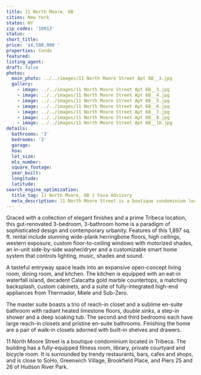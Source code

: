 ```yaml
---
title: 11 North Moore, 6B
cities: New York
states: NY
zip_codes: '10013'
status:
short_title:
price: '$4,500,000 '
properties: Condo
featured:
listing_agent:
draft: false
photos:
  main_photo: ../../images/11 North Moore Street Apt 6B__3.jpg
  gallery:
    - image: ../../images/11 North Moore Street Apt 6B__3.jpg
    - image: ../../images/11 North Moore Street Apt 6B__4.jpg
    - image: ../../images/11 North Moore Street Apt 6B__5.jpg
    - image: ../../images/11 North Moore Street Apt 6B__6.jpg
    - image: ../../images/11 North Moore Street Apt 6B__7.jpg
    - image: ../../images/11 North Moore Street Apt 6B__8.jpg
    - image: ../../images/11 North Moore Street Apt 6B__10.jpg
details:
  bathrooms: '3'
  bedrooms: '3'
  garage:
  hoa:
  lot_size:
  mls_number:
  square_footage:
  year_built:
  longitude:
  latitude:
search_engine_optimization:
  title_tag: 11 North Moore, 6B | Fava Advisory
  meta_description: 11 North Moore Street is a boutique condominium located in Tribeca. The building has a fully-equipped fitness room, library, private courtyard and bicycle room.
---
```

Graced with a collection of elegant finishes and a prime Tribeca location, this gut-renovated 3-bedroom, 3-bathroom home is a paradigm of sophisticated design and contemporary urbanity. Features of this 1,897 sq. ft. rental include stunning wide-plank herringbone floors, high ceilings, western exposure, custom floor-to-ceiling windows with motorized shades, an in-unit side-by-side washer/dryer and a customizable smart home system that controls lighting, music, shades and sound.

A tasteful entryway space leads into an expansive open-concept living room, dining room, and kitchen. The kitchen is equipped with an eat-in waterfall island, decadent Calacatta gold marble countertops, a matching backsplash, custom cabinets, and a suite of fully-integrated high-end appliances from Thermador, Miele and Sub-Zero.

The master suite boasts a trio of reach-in closet and a sublime en-suite bathroom with radiant heated limestone floors, double sinks, a step-in shower and a deep soaking tub. The second and third bedrooms each have large reach-in closets and pristine en-suite bathrooms. Finishing the home are a pair of walk-in closets adorned with built-in shelves and drawers.

11 North Moore Street is a boutique condominium located in Tribeca. The building has a fully-equipped fitness room, library, private courtyard and bicycle room. It is surrounded by trendy restaurants, bars, cafes and shops, and is close to SoHo, Greenwich Village, Brookfield Place, and Piers 25 and 26 of Hudson River Park.
